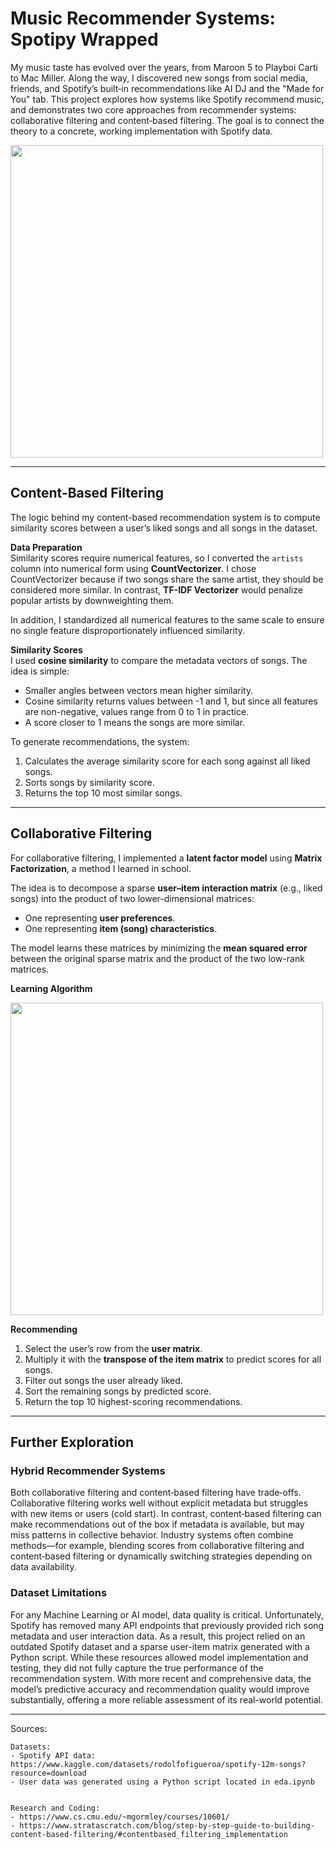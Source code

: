 # Music Recommender Systems: Spotipy Wrapped

My music taste has evolved over the years, from Maroon 5 to Playboi Carti to Mac Miller. Along the way, I discovered new songs from social media, friends, and Spotify’s built‑in recommendations like AI DJ and the "Made for You" tab. This project explores how systems like Spotify recommend music, and demonstrates two core approaches from recommender systems: collaborative filtering and content‑based filtering. The goal is to connect the theory to a concrete, working implementation with Spotify data. <br>


<img src="https://i.imgur.com/HmOCA03.png" width="500">

---

## Content-Based Filtering  

The logic behind my content-based recommendation system is to compute similarity scores between a user’s liked songs and all songs in the dataset.  

**Data Preparation**  
Similarity scores require numerical features, so I converted the `artists` column into numerical form using **CountVectorizer**. I chose CountVectorizer because if two songs share the same artist, they should be considered more similar. In contrast, **TF-IDF Vectorizer** would penalize popular artists by downweighting them.  

In addition, I standardized all numerical features to the same scale to ensure no single feature disproportionately influenced similarity.  

**Similarity Scores**  
I used **cosine similarity** to compare the metadata vectors of songs. The idea is simple:  
- Smaller angles between vectors mean higher similarity.  
- Cosine similarity returns values between -1 and 1, but since all features are non-negative, values range from 0 to 1 in practice.  
- A score closer to 1 means the songs are more similar.  

To generate recommendations, the system:  
1. Calculates the average similarity score for each song against all liked songs.  
2. Sorts songs by similarity score.  
3. Returns the top 10 most similar songs.  

---

## Collaborative Filtering  

For collaborative filtering, I implemented a **latent factor model** using **Matrix Factorization**, a method I learned in school.  

The idea is to decompose a sparse **user–item interaction matrix** (e.g., liked songs) into the product of two lower-dimensional matrices:  
- One representing **user preferences**.  
- One representing **item (song) characteristics**.  

The model learns these matrices by minimizing the **mean squared error** between the original sparse matrix and the product of the two low-rank matrices.  

**Learning Algorithm**  

<img src="https://i.imgur.com/ppcTZNT.png" width="500">  

**Recommending**  
1. Select the user’s row from the **user matrix**.  
2. Multiply it with the **transpose of the item matrix** to predict scores for all songs.  
3. Filter out songs the user already liked.  
4. Sort the remaining songs by predicted score.  
5. Return the top 10 highest-scoring recommendations.  

---


## Further Exploration

### Hybrid Recommender Systems
Both collaborative filtering and content‑based filtering have trade‑offs. Collaborative filtering works well without explicit metadata but struggles with new items or users (cold start). In contrast, content‑based filtering can make recommendations out of the box if metadata is available, but may miss patterns in collective behavior. Industry systems often combine methods—for example, blending scores from collaborative filtering and content‑based filtering or dynamically switching strategies depending on data availability.

### Dataset Limitations
For any Machine Learning or AI model, data quality is critical. Unfortunately, Spotify has removed many API endpoints that previously provided rich song metadata and user interaction data. As a result, this project relied on an outdated Spotify dataset and a sparse user-item matrix generated with a Python script. While these resources allowed model implementation and testing, they did not fully capture the true performance of the recommendation system. With more recent and comprehensive data, the model’s predictive accuracy and recommendation quality would improve substantially, offering a more reliable assessment of its real-world potential.

---

Sources:

    Datasets:
    - Spotify API data: https://www.kaggle.com/datasets/rodolfofigueroa/spotify-12m-songs?resource=download
    - User data was generated using a Python script located in eda.ipynb


    Research and Coding:
    - https://www.cs.cmu.edu/~mgormley/courses/10601/
    - https://www.stratascratch.com/blog/step-by-step-guide-to-building-content-based-filtering/#contentbased_filtering_implementation 
